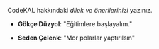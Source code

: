 CodeKAL hakkındaki _dilek ve önerilerinizi_ yazınız.

- **Gökçe Düzyol**: "Eğitimlere başlayalım."

- **Seden Çelenk**: "Mor polarlar yaptırılsın"
